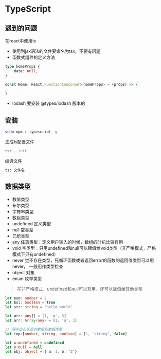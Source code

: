 # TypeScript

## 遇到的问题

在react中使用ts

* 使用到jsx语法的文件要命名为tsx，不要有问题
* 函数式组件的定义方法
```ts
type homeProps {
    data: null,
}

const Home: React.FunctionComponent<homeProps> = (props) => {
    ...
}
```
* lodash 要安装 @types/lodash 版本的

## 安装

```bash
sudo npm i typescript -g
```

生成ts配置文件

```bash
tsc --init
```

编译文件

```bash
tsc 文件名
```

## 数据类型

* 数值类型
* 布尔类型
* 字符串类型
* 数组类型
* undefined 定义类型
* null 空类型
* 元组类型
* any 任意类型：定义用户输入的时候，数组的时机比较有用
* void 空类型：只用undefined和null可以赋值给void类型（非严格模式，严格模式下只有undefined）
* never 觉不存在类型，死循环函数或者返回error的函数的返回值类型可以用never， 一般用作类型检查
* object 对象
* enum 枚举类型

> 在非严格模式，undefined和null可以互用，还可以赋值给其他类型

```ts
let num: number = 2
let bol: boolean = true
let str: string = 'hello world'

let arr: any[] = [1, 'a', 3]
let arr: Array<any> = [1, 'a', 3]

// 保存定长长度的数组和数据类型
let tup:[number, string, boolean] = [1, 'string', false]

let x:undefined = undefined
let y:null = null
let obj: object = { a: 1, b: '2'}
```